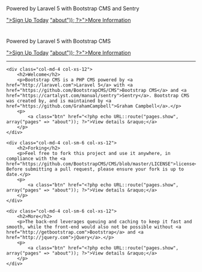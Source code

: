 <div class="hidden-xs">
    <div class="jumbotron">
        <div class="hidden-sm">
            <h1><?php echo Config::get("graham-campbell/core::name"); ?></h1>
        </div>
        <div class="visible-sm">
            <h1><?php echo Config::get("graham-campbell/core::name"); ?></h1>
        </div>
        <p class="lead">Powered by Laravel 5 with Bootstrap CMS and Sentry</p>
        <?php if (Config::get('graham-campbell/credentials::regallowed')) { ?>
            <a class="btn btn-lg btn-success" href="<?php echo URL::route("account.register"); ?>">Sign Up Today</a>
        <?php } else { ?>
            <a class="btn btn-lg btn-success" href="<?php echo URL::route("pages.show", array("pages" => "about")); ?>">More Information</a>
        <?php } ?>
    </div>
</div>

<div class="visible-xs">
    <div class="jumbotron">
        <h1><?php echo Config::get("graham-campbell/core::name"); ?></h1>
        <p class="lead">Powered by Laravel 5 with Bootstrap CMS</p>
        <?php if (Config::get('graham-campbell/credentials::regallowed')) { ?>
            <a class="btn btn-lg btn-success" href="<?php echo URL::route("account.register"); ?>">Sign Up Today</a>
        <?php } else { ?>
            <a class="btn btn-lg btn-success" href="<?php echo URL::route("pages.show", array("pages" => "about")); ?>">More Information</a>
        <?php } ?>
    </div>
</div>

<hr>

<div class="row">

    <div class="col-md-4 col-xs-12">
        <h2>Welcome</h2>
        <p>Bootstrap CMS is a PHP CMS powered by <a href="http://laravel.com">Laravel 5</a> with <a href="https://github.com/BootstrapCMS/CMS">Bootstrap CMS</a> and <a href="https://cartalyst.com/manual/sentry">Sentry</a>. Bootstrap CMS was created by, and is maintained by <a href="https://github.com/GrahamCampbell">Graham Campbell</a>.</p>
        <p>
            <a class="btn" href="<?php echo URL::route("pages.show", array("pages" => "about")); ?>">View details &raquo;</a>
        </p>
    </div>

    <div class="col-md-4 col-sm-6 col-xs-12">
        <h2>Forking</h2>
        <p>Feel free to fork this project and use it anywhere, in compliance with the <a href="https://github.com/BootstrapCMS/CMS/blob/master/LICENSE">license</a>. Before submitting a pull request, please ensure your fork is up to date.</p>
        <p>
            <a class="btn" href="<?php echo URL::route("pages.show", array("pages" => "about")); ?>">View details &raquo;</a>
        </p>
    </div>

    <div class="col-md-4 col-sm-6 col-xs-12">
        <h2>More</h2>
        <p>The back-end leverages queuing and caching to keep it fast and smooth, while the front-end would also not be possible without <a href="http://getbootstrap.com">Bootstrap</a> and <a href="http://jquery.com">jQuery</a>.</p>
        <p>
            <a class="btn" href="<?php echo URL::route("pages.show", array("pages" => "about")); ?>">View details &raquo;</a>
        </p>
    </div>

</div>
